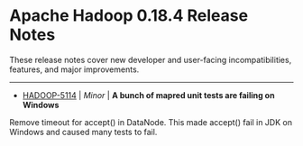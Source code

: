 
<!---
# Licensed to the Apache Software Foundation (ASF) under one
# or more contributor license agreements.  See the NOTICE file
# distributed with this work for additional information
# regarding copyright ownership.  The ASF licenses this file
# to you under the Apache License, Version 2.0 (the
# "License"); you may not use this file except in compliance
# with the License.  You may obtain a copy of the License at
#
#     http://www.apache.org/licenses/LICENSE-2.0
#
# Unless required by applicable law or agreed to in writing, software
# distributed under the License is distributed on an "AS IS" BASIS,
# WITHOUT WARRANTIES OR CONDITIONS OF ANY KIND, either express or implied.
# See the License for the specific language governing permissions and
# limitations under the License.
-->
# Apache Hadoop  0.18.4 Release Notes

These release notes cover new developer and user-facing incompatibilities, features, and major improvements.


---

* [HADOOP-5114](https://issues.apache.org/jira/browse/HADOOP-5114) | *Minor* | **A bunch of mapred unit tests are failing on Windows**

Remove timeout for accept() in DataNode. This made accept() fail in JDK on Windows and caused many tests to fail.




